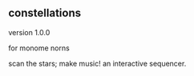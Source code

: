 ## constellations

version 1.0.0

for monome norns

scan the stars; make music! an interactive sequencer. 
